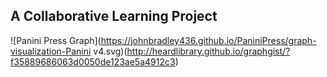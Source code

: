 ## A Collaborative Learning Project


![Panini Press Graph](https://johnbradley436.github.io/PaniniPress/graph-visualization-Panini v4.svg)(http://heardlibrary.github.io/graphgist/?f35889686063d0050de123ae5a4912c3)
